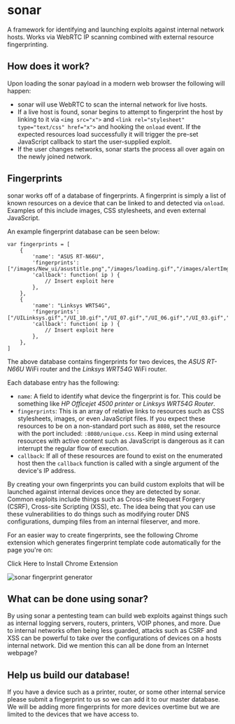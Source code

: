 # sonar
A framework for identifying and launching exploits against internal network hosts. Works via WebRTC IP scanning combined with external resource fingerprinting.

## How does it work?
Upon loading the sonar payload in a modern web browser the following will happen:
* sonar will use WebRTC to scan the internal network for live hosts.
* If a live host is found, sonar begins to attempt to fingerprint the host by linking to it via ```<img src="x">``` and ```<link rel="stylesheet" type="text/css" href="x">``` and hooking the ```onload``` event. If the expected resources load successfully it will trigger the pre-set JavaScript callback to start the user-supplied exploit.
* If the user changes networks, sonar starts the process all over again on the newly joined network.

## Fingerprints
sonar works off of a database of fingerprints. A fingerprint is simply a list of known resources on a device that can be linked to and detected via ```onload```. Examples of this include images, CSS stylesheets, and even external JavaScript.

An example fingerprint database can be seen below:
```
var fingerprints = [
    {
        'name': "ASUS RT-N66U",
        'fingerprints': ["/images/New_ui/asustitle.png","/images/loading.gif","/images/alertImg.png","/images/New_ui/networkmap/line_one.png","/images/New_ui/networkmap/lock.png","/images/New_ui/networkmap/line_two.png","/index_style.css","/form_style.css","/NM_style.css","/other.css"],
        'callback': function( ip ) {
            // Insert exploit here
        },
    },
    {
        'name': "Linksys WRT54G",
        'fingerprints': ["/UILinksys.gif","/UI_10.gif","/UI_07.gif","/UI_06.gif","/UI_03.gif","/UI_02.gif","/UI_Cisco.gif","/style.css"],
        'callback': function( ip ) {
            // Insert exploit here
        },
    },
]
```

The above database contains fingerprints for two devices, the *ASUS RT-N66U* WiFi router and the *Linksys WRT54G* WiFi router.

Each database entry has the following:
* ``name``: A  field to identify what device the fingerprint is for. This could be something like *HP Officejet 4500 printer* or *Linksys WRT54G Router*.
* ```fingerprints```: This is an array of relative links to resources such as CSS stylesheets, images, or even JavaScript files. If you expect these resources to be on a non-standard port such as ``8080``, set the resource with the port included: ```:8080/unique.css```. Keep in mind using external resources with active content such as JavaScript is dangerous as it can interrupt the regular flow of execution.
* ```callback```: If all of these resources are found to exist on the enumerated host then the ```callback``` function is called with a single argument of the device's IP address.

By creating your own fingerprints you can build custom exploits that will be launched against internal devices once they are detected by sonar. Common exploits include things such as Cross-site Request Forgery (CSRF), Cross-site Scripting (XSS), etc. The idea being that you can use these vulnerabilities to do things such as modifying router DNS configurations, dumping files from an internal fileserver, and more.

For an easier way to create fingerprints, see the following Chrome extension which generates fingerprint template code automatically for the page you're on:

<link rel="chrome-webstore-item" href="https://chrome.google.com/webstore/detail/sonar-fingerprint-generat/pmijnndljolchjlfcncaeoejfpgef">Click Here to Install Chrome Extension</link>

![sonar fingerprint generator](https://i.imgur.com/LR1X4Py.png)

## What can be done using sonar?
By using sonar a pentesting team can build web exploits against things such as internal logging servers, routers, printers, VOIP phones, and more. Due to internal networks often being less guarded, attacks such as CSRF and XSS can be powerful to take over the configurations of devices on a hosts internal network. Did we mention this can all be done from an Internet webpage?

## Help us build our database!
If you have a device such as a printer, router, or some other internal service please submit a fingerprint to us so we can add it to our master database. We will be adding more fingerprints for more devices overtime but we are limited to the devices that we have access to.
